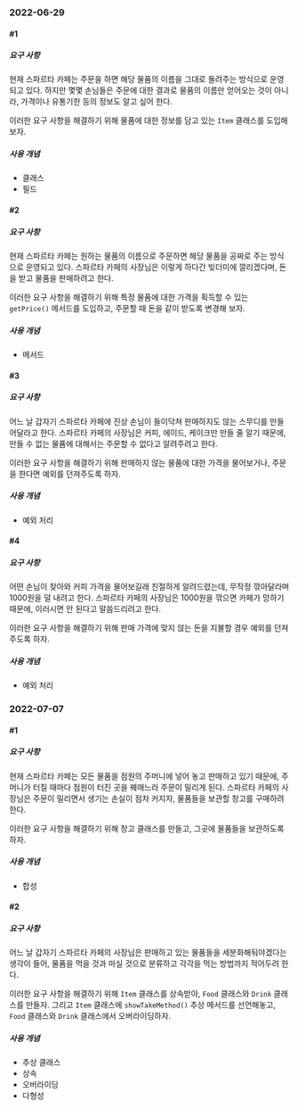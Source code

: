 ### 2022-06-29

#### #1

##### 요구 사항

현재 스파르타 카페는 주문을 하면 해당 물품의 이름을 그대로 돌려주는 방식으로 운영되고 있다. 하지만 몇몇 손님들은 주문에 대한 결과로 물품의 이름만 얻어오는 것이 아니라, 가격이나 유통기한 등의 정보도 알고 싶어 한다.

이러한 요구 사항을 해결하기 위해 물품에 대한 정보를 담고 있는 `Item` 클래스를 도입해 보자.

##### 사용 개념

- 클래스
- 필드

#### #2

##### 요구 사항

현재 스파르타 카페는 원하는 물품의 이름으로 주문하면 해당 물품을 공짜로 주는 방식으로 운영되고 있다. 스파르타 카페의 사장님은 이렇게 하다간 빚더미에 깔리겠다며, 돈을 받고 물품을 판매하려고 한다.

이러한 요구 사항을 해결하기 위해 특정 물품에 대한 가격을 획득할 수 있는 `getPrice()` 메서드를 도입하고, 주문할 때 돈을 같이 받도록 변경해 보자.

##### 사용 개념

- 메서드

#### #3

##### 요구 사항

어느 날 갑자기 스파르타 카페에 진상 손님이 들이닥쳐 판매하지도 않는 스무디를 만들어달라고 한다. 스파르타 카페의 사장님은 커피, 에이드, 케이크만 만들 줄 알기 때문에, 만들 수 없는 물품에 대해서는 주문할 수 없다고 알려주려고 한다.

이러한 요구 사항을 해결하기 위해 판매하지 않는 물품에 대한 가격을 물어보거나, 주문을 한다면 예외를 던져주도록 하자.

##### 사용 개념

- 예외 처리

#### #4

##### 요구 사항

어떤 손님이 찾아와 커피 가격을 물어보길래 친절하게 알려드렸는데, 무작정 깎아달라며 1000원을 덜 내려고 한다. 스파르타 카페의 사장님은 1000원을 깎으면 카페가 망하기 때문에, 이러시면 안 된다고 말씀드리려고 한다.

이러한 요구 사항을 해결하기 위해 판매 가격에 맞지 않는 돈을 지불할 경우 예외를 던져주도록 하자.

##### 사용 개념

- 예외 처리

### 2022-07-07

#### #1

##### 요구 사항

현재 스파르타 카페는 모든 물품을 점원의 주머니에 넣어 놓고 판매하고 있기 때문에, 주머니가 터질 때마다 점원이 터진 곳을 꿰매느라 주문이 밀리게 된다. 스파르타 카페의 사장님은 주문이 밀리면서 생기는 손실이 점차 커지자, 물품들을 보관할 창고를 구매하려 한다.

이러한 요구 사항을 해결하기 위해 창고 클래스를 만들고, 그곳에 물품들을 보관하도록 하자.

##### 사용 개념

- 합성

#### #2

##### 요구 사항

어느 날 갑자기 스파르타 카페의 사장님은 판매하고 있는 물품들을 세분화해둬야겠다는 생각이 들어, 물품을 먹을 것과 마실 것으로 분류하고 각각을 먹는 방법까지 적어두려 한다.

이러한 요구 사항을 해결하기 위해 `Item` 클래스를 상속받아, `Food` 클래스와 `Drink` 클래스를 만들자. 그리고 `Item` 클래스에 `showTakeMethod()` 추상 메서드를 선언해놓고, `Food` 클래스와 `Drink` 클래스에서 오버라이딩하자.

##### 사용 개념

- 추상 클래스
- 상속
- 오버라이딩
- 다형성